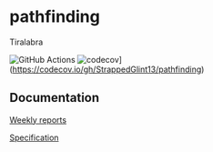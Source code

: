 # pathfinding
Tiralabra

![GitHub Actions](https://github.com/StrappedGlint13/pathfinding/workflows/Java%20CI%20with%20Gradle/badge.svg)
![codecov](https://codecov.io/gh/StrappedGlint13/pathfinding/branch/main/graph/badge.svg?token=O0GDXF1ROH)](https://codecov.io/gh/StrappedGlint13/pathfinding)

## Documentation 

[Weekly reports](https://github.com/StrappedGlint13/pathfinding/blob/main/documentation/weekly_reports/week_1_report.md)

[Specification](https://github.com/StrappedGlint13/pathfinding/blob/main/documentation/specification.md)